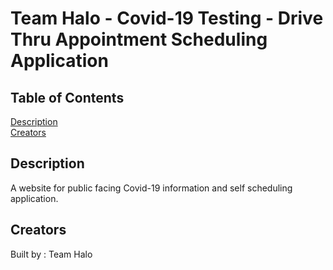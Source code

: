 # Team Halo - Covid-19 Testing - Drive Thru Appointment Scheduling Application

## Table of Contents
  [Description](#description)\
  [Creators](#creators)

## Description
  A website for public facing Covid-19 information and self scheduling application.

## Creators
  Built by : Team Halo
